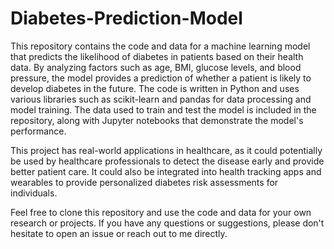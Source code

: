 # Diabetes-Prediction-Model
 This repository contains the code and data for a machine learning model that predicts the likelihood of diabetes in patients based on their health data. By analyzing factors such as age, BMI, glucose levels, and blood pressure, the model provides a prediction of whether a patient is likely to develop diabetes in the future.
The code is written in Python and uses various libraries such as scikit-learn and pandas for data processing and model training. The data used to train and test the model is included in the repository, along with Jupyter notebooks that demonstrate the model's performance.

This project has real-world applications in healthcare, as it could potentially be used by healthcare professionals to detect the disease early and provide better patient care. It could also be integrated into health tracking apps and wearables to provide personalized diabetes risk assessments for individuals.

Feel free to clone this repository and use the code and data for your own research or projects. If you have any questions or suggestions, please don't hesitate to open an issue or reach out to me directly.
